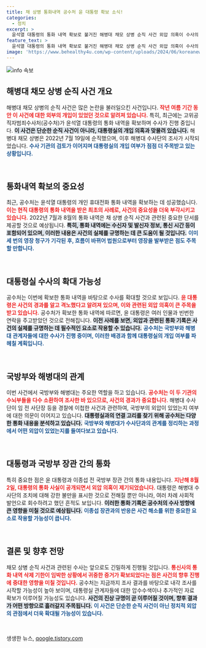 ```yaml
---
title: 채 상병 통화내역 공수처 윤 대통령 확보 소식!
categories:
  - 정치
excerpt: >
  윤석열 대통령의 통화 내역 확보로 불거진 해병대 채모 상병 순직 사건 외압 의혹이 수사의 주요 단서로 떠오르고 있습니다. 공수처는 대통령실 전반에 대한 수사 확대 가능성을 예고하며, 통화 내역과 관계자 소환을 통해 진실을 밝힐 계획입니다.
feature_text: >
  윤석열 대통령의 통화 내역 확보로 불거진 해병대 채모 상병 순직 사건 외압 의혹이 수사의 주요 단서로 떠오르고 있습니다. 공수처는 대통령실 전반에 대한 수사 확대 가능성을 예고하며, 통화 내역과 관계자 소환을 통해 진실을 밝힐 계획입니다.
image: 'https://www.behealthy4u.com/wp-content/uploads/2024/06/koreanews.jpg'
---
```


<p><img src="https://www.behealthy4u.com/wp-content/uploads/2024/06/koreanews.jpg" alt="info 속보" /></p>

<h2 data-ke-size="size26">해병대 채모 상병 순직 사건 개요</h2>

<p data-ke-size="size16">해병대 채모 상병의 순직 사건은 많은 논란을 불러일으킨 사건입니다. <b><span style="color: #ee2323;">작년 여름 기간 동안 이 사건에 대한 외부의 개입이 있었던 것으로 알려져 있습니다.</span></b> 특히, 최근에는 고위공직자범죄수사처(공수처)가 윤석열 대통령의 통화 내역을 확보하며 수사가 진행 중입니다. <b><span style="background-color: #21538527;">이 사건은 단순한 순직 사건이 아니라, 대통령실의 개입 의혹과 맞물려 있습니다.</span></b> 해병대 채모 상병은 2022년 7월 19일에 순직했으며, 이후 해병대 수사단의 조사가 시작되었습니다. <b><span style="color: #1a5490;">수사 기관의 검토가 이어지며 대통령실의 개입 여부가 점점 더 주목받고 있는 상황입니다.</span></b></p>

<p data-ke-size="size16">&nbsp;</p>

<h2 data-ke-size="size26">통화내역 확보의 중요성</h2>

<p data-ke-size="size16">최근, 공수처는 윤석열 대통령의 개인 휴대전화 통화 내역을 확보하는 데 성공했습니다. <b><span style="color: #ee2323;">이는 현직 대통령의 통화 내역을 받은 최초의 사례로, 사건의 중요성을 더욱 부각시키고 있습니다.</span></b> 2022년 7월과 8월의 통화 내역은 채 상병 순직 사건과 관련된 중요한 단서를 제공할 것으로 예상됩니다. <b><span style="background-color: #21538527;">특히, 통화 내역에는 수신자 및 발신자 정보, 통신 시간 등이 포함되어 있으며, 이러한 내용은 사건의 실체를 규명하는 데 큰 도움이 될 것입니다.</span></b> <b><span style="color: #1a5490;">이미 세 번의 영장 청구가 기각된 후, 흐름이 바뀌어 법원으로부터 영장을 발부받은 점도 주목할 만합니다.</span></b></p>

<p data-ke-size="size16">&nbsp;</p>

<h2 data-ke-size="size26">대통령실 수사의 확대 가능성</h2>

<p data-ke-size="size16">공수처는 이번에 확보한 통화 내역을 바탕으로 수사를 확대할 것으로 보입니다. <b><span style="color: #ee2323;">윤 대통령은 사건의 경과를 알고 격노했다고 알려져 있으며, 이와 관련된 외압 의혹이 큰 주목을 받고 있습니다.</span></b> 공수처가 확보한 통화 내역에 따르면, 윤 대통령은 여러 인물과 빈번한 연락을 주고받았던 것으로 전해집니다. <b><span style="background-color: #21538527;">이전 사례를 보면, 외압과 관련된 통화 기록은 사건의 실체를 규명하는 데 필수적인 요소로 작용할 수 있습니다.</span></b> <b><span style="color: #1a5490;">공수처는 국방부와 해병대 관계자들에 대한 수사가 진행 중이며, 이러한 배경과 함께 대통령실의 개입 여부를 파헤칠 계획입니다.</span></b></p>

<p data-ke-size="size16">&nbsp;</p>

<h2 data-ke-size="size26">국방부와 해병대의 관계</h2>

<p data-ke-size="size16">이번 사건에서 국방부와 해병대는 주요한 역할을 하고 있습니다. <b><span style="color: #ee2323;">공수처는 이 두 기관의 수뇌부들을 다수 소환하여 조사한 바 있으므로, 사건의 경과가 중요합니다.</span></b> 해병대 수사단이 임 전 사단장 등을 경찰에 이첩한 사건과 관련하여, 국방부의 외압이 있었는지 여부에 대한 의문이 이어지고 있습니다. <b><span style="background-color: #21538527;">대통령실과의 연결 고리를 찾기 위해 공수처는 다양한 통화 내용을 분석하고 있습니다.</span></b> <b><span style="color: #1a5490;">국방부와 해병대가 수사단과의 관계를 정리하는 과정에서 어떤 외압이 있었는지를 들여다보고 있습니다.</span></b></p>

<p data-ke-size="size16">&nbsp;</p>

<h2 data-ke-size="size26">대통령과 국방부 장관 간의 통화</h2>

<p data-ke-size="size16">특히 중요한 점은 윤 대통령과 이종섭 전 국방부 장관 간의 통화 내용입니다. <b><span style="color: #ee2323;">지난해 8월 2일, 대통령의 통화 사실이 공개되면서 외압 의혹이 제기되었습니다.</span></b> 대통령은 해병대 수사단의 조치에 대해 강한 불만을 표시한 것으로 전해질 뿐만 아니라, 여러 차례 사회적 발언으로 회수하려고 했던 흔적도 보입니다. <b><span style="background-color: #21538527;">이러한 통화 기록은 공수처의 수사 방향에 큰 영향을 미칠 것으로 예상됩니다.</span></b> <b><span style="color: #1a5490;">이종섭 장관과의 반응은 사건 해소를 위한 중요한 요소로 작용할 가능성이 큽니다.</span></b></p>

<p data-ke-size="size16">&nbsp;</p>

<h2 data-ke-size="size26">결론 및 향후 전망</h2>

<p data-ke-size="size16">채모 상병 순직 사건과 관련된 수사는 앞으로도 긴밀하게 진행될 것입니다. <b><span style="color: #ee2323;">통신사의 통화 내역 삭제 기한이 임박한 상황에서 귀중한 증거가 확보되었다는 점은 사건의 향후 진행에 중대한 영향을 미칠 것입니다.</span></b> 공수처는 지금까지 조사 결과를 바탕으로 내각 조사를 시작할 가능성이 높아 보이며, 대통령실 관계자들에 대한 압수수색이나 추가적인 자료 확보가 이루어질 가능성도 있습니다. <b><span style="background-color: #21538527;">사건의 진상 규명이 곧 이루어질 것이며, 향후 결과가 어떤 방향으로 흘러갈지 주목됩니다.</span></b> <b><span style="color: #1a5490;">이 사건은 단순한 순직 사건이 아닌 정치적 외압의 관점에서 더욱 확대될 가능성이 있습니다.</span></b></p>

<p data-ke-size="size16">&nbsp;</p>
생생한 뉴스, <a href="https://qoogle.tistory.com" rel="dofollow">qoogle.tistory.com</a>


